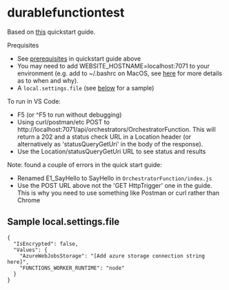 # durablefunctiontest

Based on [this](https://docs.microsoft.com/en-us/azure/azure-functions/durable/quickstart-js-vscode) quickstart guide.

Prequisites
  * See [prerequisites](https://docs.microsoft.com/en-us/azure/azure-functions/durable/quickstart-js-vscode#prerequisites) in quickstart guide above 
  * You may need to add WEBSITE_HOSTNAME=localhost:7071 to your environment (e.g. add to ~/.bashrc on MacOS, see [here](https://stackoverflow.com/questions/53812188/cannot-run-azure-durable-function-locally-via-visual-studio-code) for more details as to when and why).
  * A `local.settings.file` (see [below](#sample-localsettingsfile) for a sample)

To run in VS Code:
  * F5 (or ^F5 to run without debugging)
  * Using curl/postman/etc POST to http://localhost:7071/api/orchestrators/OrchestratorFunction. This will return a 202 and a status check URL in a Location header (or alternatively as 'statusQueryGetUri' in the body of the response). 
  * Use the Location/statusQueryGetUri URL to see status and results

Note: found a couple of errors in the quick start guide:
  * Renamed E1_SayHello to SayHello in `OrchestratorFunction/index.js`
  * Use the POST URL above not the 'GET HttpTrigger' one in the guide. This is why you need to use something like Postman or curl rather than Chrome 

## Sample local.settings.file

```
{
  "IsEncrypted": false,
  "Values": {
    "AzureWebJobsStorage": "[Add azure storage connection string here]",
    "FUNCTIONS_WORKER_RUNTIME": "node"
  }
}
```
